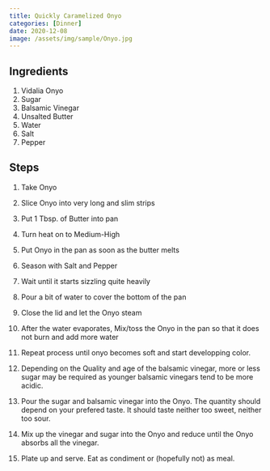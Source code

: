 ```yaml
---
title: Quickly Caramelized Onyo
categories: [Dinner]
date: 2020-12-08
image: /assets/img/sample/Onyo.jpg
---
```


## Ingredients

1. Vidalia Onyo
2. Sugar
3. Balsamic Vinegar
4. Unsalted Butter
5. Water
6. Salt
7. Pepper

## Steps

1. Take Onyo

2. Slice Onyo into very long and slim strips

3. Put 1 Tbsp. of Butter into pan

4. Turn heat on to Medium-High

5. Put Onyo in the pan as soon as the butter melts

6. Season with Salt and Pepper

7. Wait until it starts sizzling quite heavily

8. Pour a bit of water to cover the bottom of the pan

9. Close the lid and let the Onyo steam

10. After the water evaporates, Mix/toss the Onyo in the pan so that it does not burn and add more water

11. Repeat process until onyo becomes soft and start developping color.

12. Depending on the Quality and age of the balsamic vinegar, more or less sugar may be required
as younger balsamic vinegars tend to be more acidic.

13. Pour the sugar and balsamic vinegar into the Onyo. The quantity should depend on your prefered taste. It should taste neither too sweet, neither too sour.

14. Mix up the vinegar and sugar into the Onyo and reduce until the Onyo absorbs all the vinegar.

15. Plate up and serve. Eat as condiment or (hopefully not) as meal.







